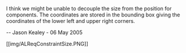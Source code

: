 I think we might be unable to decouple the size from the position for components. The coordinates are stored in the bounding box giving the coordinates of the lower left and upper right corners.

-- Jason Kealey - 06 May 2005 

[[img/ALReqConstraintSize.PNG]]